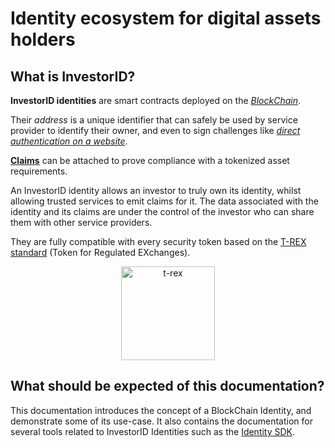 # Identity ecosystem for digital assets holders

## What is InvestorID?

**InvestorID identities** are smart contracts deployed on the [*BlockChain*](blockchain/core-concepts.md).

Their *address* is a unique identifier that can safely be used by service provider to identify their owner, and even to sign challenges like [*direct authentication on a website*](identities/connect-with-identity.md).

[**Claims**](identities/claims.md) can be attached to prove compliance with a tokenized asset requirements.

An InvestorID identity allows an investor to truly own its identity, whilst allowing trusted services to emit claims for it. The data associated with the identity and its claims are under the control of the investor who can share them with other service providers.

They are fully compatible with every security token based on the [T-REX standard](https://github.com/TokenySolutions/T-REX) (Token for Regulated EXchanges).

<p align="center">
  <a href="https://tokeny.com/t-rex-whitepaper/">
  <img src="../images/T-REX.png" width="150" title="t-rex">
  </a>
</p>

## What should be expected of this documentation?

This documentation introduces the concept of a BlockChain Identity, and demonstrate some of its use-case.
It also contains the documentation for several tools related to InvestorID Identities such as the [Identity SDK](developers/sdks/identity-sdk/identity-sdk.md).
